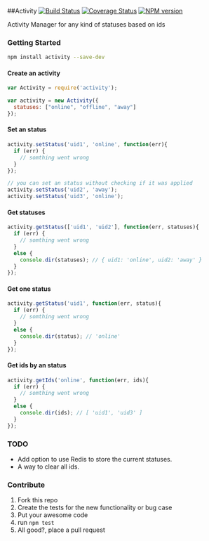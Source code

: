 ##Activity [![Build Status](https://secure.travis-ci.org/pjnovas/activity.png?branch=master)](http://travis-ci.org/pjnovas/activity) [![Coverage Status](https://coveralls.io/repos/pjnovas/activity/badge.png)](https://coveralls.io/r/pjnovas/activity) [![NPM version](https://badge.fury.io/js/activity.png)](http://badge.fury.io/js/activity)

Activity Manager for any kind of statuses based on ids

### Getting Started

```bash
npm install activity --save-dev
```

#### Create an activity

```javascript
var Activity = require('activity');

var activity = new Activity({
  statuses: ["online", "offline", "away"]
});
```

#### Set an status
```javascript
activity.setStatus('uid1', 'online', function(err){
  if (err) {
    // somthing went wrong
  }
});

// you can set an status without checking if it was applied
activity.setStatus('uid2', 'away');
activity.setStatus('uid3', 'online');
```

#### Get statuses
```javascript
activity.getStatus(['uid1', 'uid2'], function(err, statuses){
  if (err) {
    // somthing went wrong
  }
  else {
    console.dir(statuses); // { uid1: 'online', uid2: 'away' }
  }
});
```

#### Get one status
```javascript
activity.getStatus('uid1', function(err, status){
  if (err) {
    // somthing went wrong
  }
  else {
    console.dir(status); // 'online'
  }
});
```

#### Get ids by an status
```javascript
activity.getIds('online', function(err, ids){
  if (err) {
    // somthing went wrong
  }
  else {
    console.dir(ids); // [ 'uid1', 'uid3' ]
  }
});
```

### TODO
* Add option to use Redis to store the current statuses.
* A way to clear all ids.

### Contribute

1. Fork this repo
2. Create the tests for the new functionality or bug case
3. Put your awesome code
4. run `npm test`
5. All good?, place a pull request

